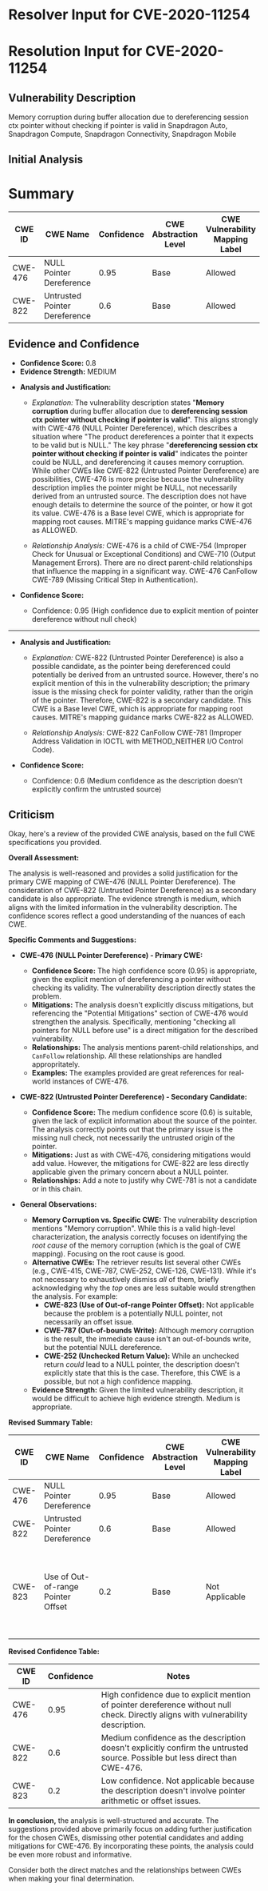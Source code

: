 # Resolver Input for CVE-2020-11254

# Resolution Input for CVE-2020-11254

## Vulnerability Description
Memory corruption during buffer allocation due to dereferencing session ctx pointer without checking if pointer is valid in Snapdragon Auto, Snapdragon Compute, Snapdragon Connectivity, Snapdragon Mobile

## Initial Analysis
# Summary
| CWE ID | CWE Name | Confidence | CWE Abstraction Level | CWE Vulnerability Mapping Label | CWE-Vulnerability Mapping Notes |
|---|---|---|---|---|---|
| CWE-476 | NULL Pointer Dereference | 0.95 | Base | Allowed | Primary CWE |
| CWE-822 | Untrusted Pointer Dereference | 0.6 | Base | Allowed | Secondary Candidate |

## Evidence and Confidence

*   **Confidence Score:** 0.8
*   **Evidence Strength:** MEDIUM

- **Analysis and Justification:**  
  - *Explanation:* The vulnerability description states "**Memory corruption** during buffer allocation due to **dereferencing session ctx pointer without checking if pointer is valid**". This aligns strongly with CWE-476 (NULL Pointer Dereference), which describes a situation where "The product dereferences a pointer that it expects to be valid but is NULL." The key phrase "**dereferencing session ctx pointer without checking if pointer is valid**" indicates the pointer could be NULL, and dereferencing it causes memory corruption. While other CWEs like CWE-822 (Untrusted Pointer Dereference) are possibilities, CWE-476 is more precise because the vulnerability description implies the pointer might be NULL, not necessarily derived from an untrusted source. The description does not have enough details to determine the source of the pointer, or how it got its value. CWE-476 is a Base level CWE, which is appropriate for mapping root causes. MITRE's mapping guidance marks CWE-476 as ALLOWED.

  - *Relationship Analysis:* CWE-476 is a child of CWE-754 (Improper Check for Unusual or Exceptional Conditions) and CWE-710 (Output Management Errors). There are no direct parent-child relationships that influence the mapping in a significant way. CWE-476 CanFollow CWE-789 (Missing Critical Step in Authentication).

- **Confidence Score:**  
  - Confidence: 0.95 (High confidence due to explicit mention of pointer dereference without null check)

---
- **Analysis and Justification:**  
  - *Explanation:* CWE-822 (Untrusted Pointer Dereference) is also a possible candidate, as the pointer being dereferenced could potentially be derived from an untrusted source. However, there's no explicit mention of this in the vulnerability description; the primary issue is the missing check for pointer validity, rather than the origin of the pointer. Therefore, CWE-822 is a secondary candidate. This CWE is a Base level CWE, which is appropriate for mapping root causes. MITRE's mapping guidance marks CWE-822 as ALLOWED.

  - *Relationship Analysis:* CWE-822 CanFollow CWE-781 (Improper Address Validation in IOCTL with METHOD_NEITHER I/O Control Code).

- **Confidence Score:**  
  - Confidence: 0.6 (Medium confidence as the description doesn't explicitly confirm the untrusted source)

## Criticism
Okay, here's a review of the provided CWE analysis, based on the full CWE specifications you provided.

**Overall Assessment:**

The analysis is well-reasoned and provides a solid justification for the primary CWE mapping of CWE-476 (NULL Pointer Dereference). The consideration of CWE-822 (Untrusted Pointer Dereference) as a secondary candidate is also appropriate. The evidence strength is medium, which aligns with the limited information in the vulnerability description. The confidence scores reflect a good understanding of the nuances of each CWE.

**Specific Comments and Suggestions:**

*   **CWE-476 (NULL Pointer Dereference) - Primary CWE:**
    *   **Confidence Score:** The high confidence score (0.95) is appropriate, given the explicit mention of dereferencing a pointer without checking its validity. The vulnerability description directly states the problem.
    *   **Mitigations:** The analysis doesn't explicitly discuss mitigations, but referencing the "Potential Mitigations" section of CWE-476 would strengthen the analysis.  Specifically, mentioning "checking all pointers for NULL before use" is a direct mitigation for the described vulnerability.
    *   **Relationships:** The analysis mentions parent-child relationships, and `CanFollow` relationship. All these relationships are handled appropritately.
    *   **Examples:** The examples provided are great references for real-world instances of CWE-476.

*   **CWE-822 (Untrusted Pointer Dereference) - Secondary Candidate:**
    *   **Confidence Score:** The medium confidence score (0.6) is suitable, given the lack of explicit information about the source of the pointer.  The analysis correctly points out that the primary issue is the missing null check, not necessarily the untrusted origin of the pointer.
    *   **Mitigations:** Just as with CWE-476, considering mitigations would add value. However, the mitigations for CWE-822 are less directly applicable given the primary concern about a NULL pointer.
    *   **Relationships:** Add a note to justify why CWE-781 is not a candidate or in this chain.

*   **General Observations:**
    *   **Memory Corruption vs. Specific CWE:** The vulnerability description mentions "Memory corruption". While this is a valid high-level characterization, the analysis correctly focuses on identifying the *root cause* of the memory corruption (which is the goal of CWE mapping). Focusing on the root cause is good.
    *   **Alternative CWEs:** The retriever results list several other CWEs (e.g., CWE-415, CWE-787, CWE-252, CWE-126, CWE-131). While it's not necessary to exhaustively dismiss *all* of them, briefly acknowledging why the *top* ones are less suitable would strengthen the analysis. For example:
        *   **CWE-823 (Use of Out-of-range Pointer Offset):** Not applicable because the problem is a potentially NULL pointer, not necessarily an offset issue.
        *   **CWE-787 (Out-of-bounds Write):** Although memory corruption is the result, the immediate cause isn't an out-of-bounds write, but the potential NULL dereference.
        *   **CWE-252 (Unchecked Return Value):** While an unchecked return *could* lead to a NULL pointer, the description doesn't explicitly state that this is the case. Therefore, this CWE is a possible, but not a high confidence mapping.
    *   **Evidence Strength:** Given the limited vulnerability description, it would be difficult to achieve high evidence strength. Medium is appropriate.

**Revised Summary Table:**

| CWE ID | CWE Name | Confidence | CWE Abstraction Level | CWE Vulnerability Mapping Label | CWE-Vulnerability Mapping Notes |
|---|---|---|---|---|---|
| CWE-476 | NULL Pointer Dereference | 0.95 | Base | Allowed | Primary CWE |
| CWE-822 | Untrusted Pointer Dereference | 0.6 | Base | Allowed | Secondary Candidate |
| CWE-823 | Use of Out-of-range Pointer Offset | 0.2 | Base | Not Applicable | Pointer offset not applicable because the description doesn't involve pointer arithmetic. |

**Revised Confidence Table:**

| CWE ID | Confidence | Notes |
|---|---|---|
| CWE-476 | 0.95 | High confidence due to explicit mention of pointer dereference without null check.  Directly aligns with vulnerability description. |
| CWE-822 | 0.6 | Medium confidence as the description doesn't explicitly confirm the untrusted source.  Possible but less direct than CWE-476. |
| CWE-823 | 0.2 | Low confidence. Not applicable because the description doesn't involve pointer arithmetic or offset issues. |

**In conclusion,** the analysis is well-structured and accurate. The suggestions provided above primarily focus on adding further justification for the chosen CWEs, dismissing other potential candidates and adding mitigations for CWE-476. By incorporating these points, the analysis could be even more robust and informative.

Consider both the direct matches and the relationships between CWEs
when making your final determination.
        